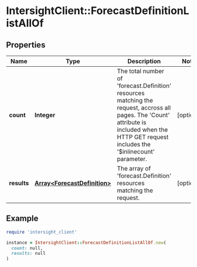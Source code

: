 # IntersightClient::ForecastDefinitionListAllOf

## Properties

| Name | Type | Description | Notes |
| ---- | ---- | ----------- | ----- |
| **count** | **Integer** | The total number of &#39;forecast.Definition&#39; resources matching the request, accross all pages. The &#39;Count&#39; attribute is included when the HTTP GET request includes the &#39;$inlinecount&#39; parameter. | [optional] |
| **results** | [**Array&lt;ForecastDefinition&gt;**](ForecastDefinition.md) | The array of &#39;forecast.Definition&#39; resources matching the request. | [optional] |

## Example

```ruby
require 'intersight_client'

instance = IntersightClient::ForecastDefinitionListAllOf.new(
  count: null,
  results: null
)
```

